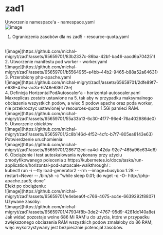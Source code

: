 # zad1

Utworzenie namespace'a - namespace.yaml
<br>
![image](https://github.com/michal-migryt/zad1/assets/65659701/85f9b0bc-127b-4bac-9e98-b548439073d2)
<br>
1. Ograniczenia zasobów dla ns zad5 - resource-quota.yaml
<br>
![image](https://github.com/michal-migryt/zad1/assets/65659701/83b2337c-86ba-42bf-ba46-aacd6a704251)
<br>
2. Utworzenie manifestu pod worker - worker.yaml
<br>
![image](https://github.com/michal-migryt/zad1/assets/65659701/b5564955-e4bb-44b2-9465-b88a52a64631)
<br>
3. Przerobiony php-apache.yaml
<br>
![image](https://github.com/michal-migryt/zad1/assets/65659701/2dfe89f7-e639-47ea-ac3a-6748e636173e)
<br>
4. Definicja HorizontalPodAutoscaler'a - horizontal-autoscaler.yaml
<br>
Maxreplicas zostało ustawione na 5, tak aby w przypadku maksymalnego obciazenia wszystkich podow, a wiec 5 podow apache oraz poda worker, nie przekroczyc ustawionej w resources-quota 1.5Gi pamieci RAM.
<br>
![image](https://github.com/michal-migryt/zad1/assets/65659701/55a33b13-6c30-4f77-96e4-76a402986de0)
<br>
5. Utworzenie obiektów
<br>
![image](https://github.com/michal-migryt/zad1/assets/65659701/2c8b146d-4f52-4cfc-b7f7-805ea8143e63)
<br>
Potwierdzenie uruchomienia:
<br>
![image](https://github.com/michal-migryt/zad1/assets/65659701/286712ed-ca4d-42da-92c7-465a96c634d6)
<br>
6. Obciążenie i test autoskalowania wykonany przy użyciu zmodyfikowanego polecenia z https://kubernetes.io/docs/tasks/run-application/horizontal-pod-autoscale-walkthrough/ :
<br>
kubectl run -i --tty load-generator2 --rm --image=busybox:1.28 --restart=Never -- /bin/sh -c "while sleep 0.01; do wget -q -O- http://php-apache.zad5; done"
<br>
Efekt po obciążeniu:
<br>
![image](https://github.com/michal-migryt/zad1/assets/65659701/e4ebea0f-c766-4075-ac4e-6639292f8807)
<br>
Używane zasoby:
<br>
![image](https://github.com/michal-migryt/zad1/assets/65659701/47934f8b-3de2-4767-95d9-4261dc140a8e)
<br>
Jak widać pozostaje wolne 686 Mi RAM'u do użycia, które w przypadku zwiększonego obciazenia RAM wszystkich podow zmalałoby do 86 RAM, więc wykorzystywany jest bezpiecznie potencjał zasobów.
